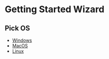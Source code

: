 <!--
GENERATED FILE - DO NOT EDIT
This file was generated by [MarkdownSnippets](https://github.com/SimonCropp/MarkdownSnippets).
Source File: /docs/mdsource/wiz/readme.source.md
To change this file edit the source file and then run MarkdownSnippets.
-->

# Getting Started Wizard

## Pick OS
 * [Windows](pickide_Windows.md)
 * [MacOS](pickide_MacOS.md)
 * [Linux](pickide_Linux.md)

